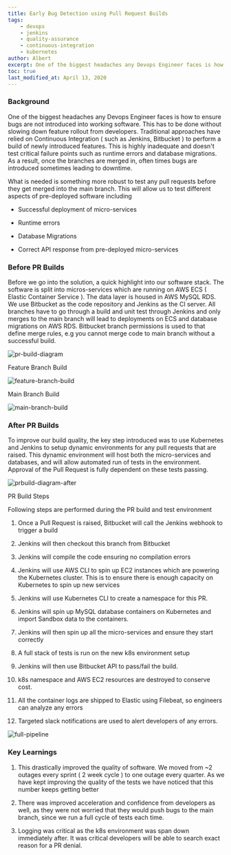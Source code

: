 ```yaml
---
title: Early Bug Detection using Pull Request Builds
tags:
    - devops
    - jenkins
    - quality-assurance
    - continuous-integration
    - kubernetes
author: Albert
excerpt: One of the biggest headaches any Devops Engineer faces is how to ensure bugs are not introduced into working software.
toc: true
last_modified_at: April 13, 2020
---
```


### Background

One of the biggest headaches any Devops Engineer faces is how to ensure bugs are not introduced into working software. This has to be done without slowing down feature rollout from developers. Traditional approaches have relied on Continuous Integration ( such as Jenkins, Bitbucket ) to perform a build of newly introduced features. This is highly inadequate and doesn't test critical failure points such as runtime errors and database migrations. As a result, once the branches are merged in, often times bugs are introduced sometimes leading to downtime.

What is needed is something more robust to test any pull requests before they get merged into the main branch. This will allow us to test different aspects of pre-deployed software including

*   Successful deployment of micro-services
    
*   Runtime errors
    
*   Database Migrations
    
*   Correct API response from pre-deployed micro-services
    

### Before PR Builds

Before we go into the solution, a quick highlight into our software stack. The software is split into micros-services which are running on AWS ECS ( Elastic Container Service ). The data layer is housed in AWS MySQL RDS. We use Bitbucket as the code repository and Jenkins as the CI server. All branches have to go through a build and unit test through Jenkins and only merges to the main branch will lead to deployments on ECS and database migrations on AWS RDS. Bitbucket branch permissions is used to that define merge rules, e.g you cannot merge code to main branch without a successful build.

![pr-build-diagram](/assets/images/prbuild-diagram.png)

Feature Branch Build

![feature-branch-build](/assets/images/feature-branch-build.png)

Main Branch Build

![main-branch-build](/assets/images/main-branch-build.png)

### After PR Builds

To improve our build quality, the key step introduced was to use Kubernetes and Jenkins to setup dynamic environments for any pull requests that are raised. This dynamic environment will host both the micro-services and databases, and will allow automated run of tests in the environment. Approval of the Pull Request is fully dependent on these tests passing.

![prbuild-diagram-after](/assets/images/prbuild-diagram-after.png)

PR Build Steps

Following steps are performed during the PR build and test environment

1.  Once a Pull Request is raised, Bitbucket will call the Jenkins webhook to trigger a build
    
2.  Jenkins will then checkout this branch from Bitbucket
    
3.  Jenkins will compile the code ensuring no compilation errors
    
4.  Jenkins will use AWS CLI to spin up EC2 instances which are powering the Kubernetes cluster. This is to ensure there is enough capacity on Kubernetes to spin up new services
    
5.  Jenkins will use Kubernetes CLI to create a namespace for this PR.
    
6.  Jenkins will spin up MySQL database containers on Kubernetes and import Sandbox data to the containers.
    
7.  Jenkins will then spin up all the micro-services and ensure they start correctly
    
8.  A full stack of tests is run on the new k8s environment setup
    
9.  Jenkins will then use Bitbucket API to pass/fail the build.
    
10.  k8s namespace and AWS EC2 resources are destroyed to conserve cost.
    
11.  All the container logs are shipped to Elastic using Filebeat, so engineers can analyze any errors
    
12.  Targeted slack notifications are used to alert developers of any errors.

![full-pipeline](/assets/images/full-pipeline.png)

### Key Learnings

1.  This drastically improved the quality of software. We moved from ~2 outages every sprint ( 2 week cycle ) to one outage every quarter. As we have kept improving the quality of the tests we have noticed that this number keeps getting better
    
2.  There was improved acceleration and confidence from developers as well, as they were not worried that they would push bugs to the main branch, since we run a full cycle of tests each time.
    
3.  Logging was critical as the k8s environment was span down immediately after. It was critical developers will be able to search exact reason for a PR denial.
    


